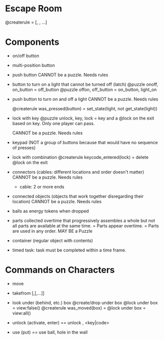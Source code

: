 Escape Room
===========

@createrule <condition> = <action>[, <action>, ...]

Components
==========

- on/off button
- multi-position button
- push button
    CANNOT be a puzzle. Needs rules

- button to turn on a light that cannot be turned off (latch)
    @puzzle onoff, on_button = off_button
    @puzzle offon, off_button = on_button, light_on

- push button to turn on and off a light
    CANNOT be a puzzle. Needs rules

    @createrule
        was_pressed(button)
        = set_state(light, not get_state(light))

- lock with key
    @puzzle unlock, key, lock = key
      and a @lock on the exit based on key.
    Only one player can pass.

    CANNOT be a puzzle. Needs rules

- keypad (NOT a group of buttons because that would have no sequence of presses)
- lock with combination
  @createrule
    keycode_entered(lock)
    = delete @lock on the exit

- connectors (cables: different locations and order doesn't matter)
    CANNOT be a puzzle. Needs rules
    - cable: 2 or more ends

- connected objects (objects that work together disregarding their location)
    CANNOT be a puzzle. Needs rules

- balls as energy tokens when dropped
- parts collected overtime that progressively assembles a whole but
not all parts are available at the same time.
  = Parts appear overtime.
  = Parts are used in any order.
  MAY BE a Puzzle

- container (regular object with contents)

- timed task: task must be completed within a time frame.


Commands on Characters
======================

- move <object>

- takefrom <object with contents>[,<object within>[,...]]

- look under (behind, etc.) box
  @create/drop under box
  @lock under box = view:false()
  @createrule was_moved(box) = @lock under box = view:all()

- unlock (activate, enter)
    == unlock <lock>, <key|code>

- use (put)
    == use ball, hole in the wall

